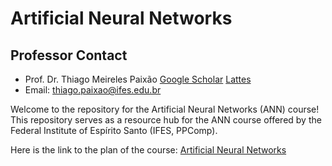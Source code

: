 # Artificial Neural Networks

## Professor Contact

- Prof. Dr. Thiago Meireles Paixão [Google Scholar](https://scholar.google.com/citations?user=AuizbbAAAAAJ&hl=pt-BR) [Lattes](http://lattes.cnpq.br/2961730349897943)
- Email: [thiago.paixao@ifes.edu.br](mailto:thiago.paixao@ifes.edu.br)
  
Welcome to the repository for the Artificial Neural Networks (ANN) course! This repository serves as a resource hub for the ANN course offered by the Federal Institute of Espírito Santo (IFES, PPComp).

Here is the link to the plan of the course: [Artificial Neural Networks](https://docs.google.com/spreadsheets/d/1Ao_atHMogFNuHYEmRCTu6_ZHLpxAZ3pdVerk5USYzok/edit?usp=sharing)
